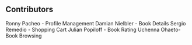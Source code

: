 ## Contributors
Ronny Pacheo - Profile Management
Damian Nielbler  - Book Details
Sergio Remedio - Shopping Cart
Julian Popiloff - Book Rating
Uchenna Ohaeto- Book Browsing


